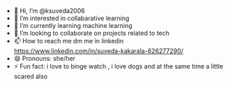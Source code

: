 - 👋 Hi, I’m @ksuveda2006
- 👀 I’m interested in collabarative learning
- 🌱 I’m currently learning machine learning
- 💞️ I’m looking to collaborate on projects related to tech
- 📫 How to reach me dm me in linkedin https://www.linkedin.com/in/suveda-kakarala-626277290/
- 😄 Pronouns: she/her
- ⚡ Fun fact: i love to binge watch , i love dogs and at the same time a little scared also

<!---
ksuveda2006/ksuveda2006 is a ✨ special ✨ repository because its `README.md` (this file) appears on your GitHub profile.
You can click the Preview link to take a look at your changes.
--->
